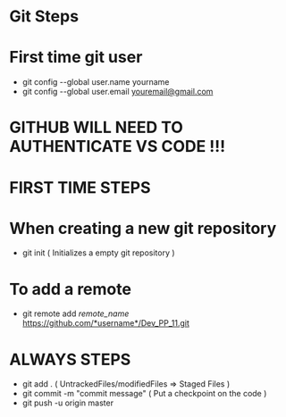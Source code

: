 # Git Steps


# First time git user
* git config --global user.name yourname
* git config --global user.email youremail@gmail.com

# GITHUB WILL NEED TO AUTHENTICATE VS CODE !!!

# FIRST TIME STEPS
# When creating a new git repository 
* git init ( Initializes a empty git repository )
# To add a remote
* git remote add *remote_name* https://github.com/*username*/Dev_PP_11.git



# ALWAYS STEPS
* git add . ( UntrackedFiles/modifiedFiles => Staged Files )
* git commit -m "commit message" ( Put a checkpoint on the code )
* git push -u origin master